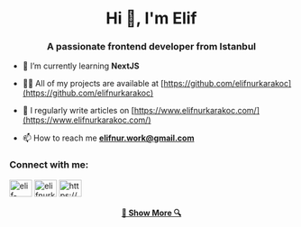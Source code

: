 
<h1 align="center">Hi 👋, I'm Elif</h1>
<h3 align="center">A passionate frontend developer from Istanbul</h3>

- 🌱 I’m currently learning **NextJS**

- 👨‍💻 All of my projects are available at [https://github.com/elifnurkarakoc](https://github.com/elifnurkarakoc)

- 📝 I regularly write articles on [https://www.elifnurkarakoc.com/](https://www.elifnurkarakoc.com/)

- 📫 How to reach me **elifnur.work@gmail.com**

<h3 align="left">Connect with me:</h3>
<p align="left">
<a href="https://linkedin.com/in/elif-nur-karakoc" target="blank"><img align="center" src="https://raw.githubusercontent.com/rahuldkjain/github-profile-readme-generator/master/src/images/icons/Social/linked-in-alt.svg" alt="elif-nur-karakoc" height="30" width="40" /></a>
<a href="https://www.hackerrank.com/elifnurkarakoc" target="blank"><img align="center" src="https://raw.githubusercontent.com/rahuldkjain/github-profile-readme-generator/master/src/images/icons/Social/hackerrank.svg" alt="elifnurkarakoc" height="30" width="40" /></a>
<a href="https://www.elifnurkarakoc.com/" target="blank"><img align="center" src="https://raw.githubusercontent.com/rahuldkjain/github-profile-readme-generator/master/src/images/icons/Social/rss.svg" alt="https://www.elifnurkarakoc.com/" height="30" width="40" /></a>
</p>

<h4 align="center">
  <a href="https://github.com/elifnurkarakoc?tab=repositories" title="Show Repositories">🔎 Show More 🔍</a>
</h4>
